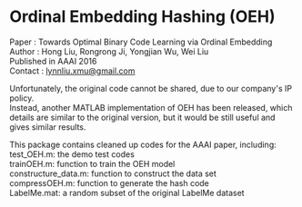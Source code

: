 # Ordinal Embedding Hashing (OEH)

Paper : Towards Optimal Binary Code Learning via Ordinal Embedding  <br />
Author : Hong Liu, Rongrong Ji, Yongjian Wu, Wei Liu  <br />
Published in AAAI 2016  <br />
Contact : lynnliu.xmu@gmail.com  <br />

Unfortunately, the original code cannot be shared, due to our company's IP policy.  <br /> 
Instead, another MATLAB implementation of OEH has been released, which details are similar to the original version, but it would be still useful and gives similar results.

This package contains cleaned up codes for the AAAI paper, including:  <br />
test_OEH.m: the demo test codes  <br />
trainOEH.m: function to train the OEH model  <br />
constructure_data.m: function to construct the data set  <br />
compressOEH.m: function to generate the hash code  <br />
LabelMe.mat: a random subset of the original LabelMe dataset
